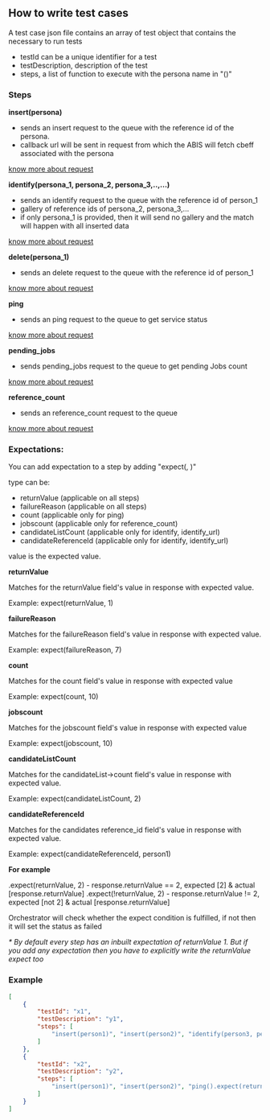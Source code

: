 ## How to write test cases

A test case json file contains an array of test object that contains the necessary to run tests

* testId can be a unique identifier for a test
* testDescription, description of the test
* steps, a list of function to execute with the persona name in "()"

### Steps

**insert(persona)**

* sends an insert request to the queue with the reference id of the persona. 
* callback url will be sent in request from which the ABIS will fetch cbeff associated with the persona

[know more about request](https://mosipdocs.gitbook.io/platform/functionalities/apis/abis-apis#insert)

**identify(persona_1, persona_2, persona_3,..,...)**

* sends an identify request to the queue with the reference id of person_1
* gallery of reference ids of persona_2, persona_3,...
* if only persona_1 is provided, then it will send no gallery and the match will happen with all inserted data

[know more about request](https://mosipdocs.gitbook.io/platform/functionalities/apis/abis-apis#identify)

**delete(persona_1)**

* sends an delete request to the queue with the reference id of person_1

[know more about request](https://mosipdocs.gitbook.io/platform/functionalities/apis/abis-apis#delete)

**ping**

* sends an ping request to the queue to get service status

[know more about request](https://mosipdocs.gitbook.io/platform/functionalities/apis/abis-apis#ping)

**pending_jobs**

* sends pending_jobs request to the queue to get pending Jobs count

[know more about request](https://mosipdocs.gitbook.io/platform/functionalities/apis/abis-apis#pending-jobs)

**reference_count**

* sends an reference_count request to the queue

[know more about request](https://mosipdocs.gitbook.io/platform/functionalities/apis/abis-apis#reference-count)

### Expectations:
You can add expectation to a step by adding "expect(<type>, <value>)"

type can be:
* returnValue (applicable on all steps)
* failureReason (applicable on all steps)
* count (applicable only for ping)
* jobscount (applicable only for reference_count)
* candidateListCount (applicable only for identify, identify_url)
* candidateReferenceId (applicable only for identify, identify_url)

value is the expected value. 

**returnValue**

Matches for the returnValue field's value in response with expected value.

Example: expect(returnValue, 1)

**failureReason**

Matches for the failureReason field's value in response with expected value.

Example: expect(failureReason, 7)

**count**

Matches for the count field's value in response with expected value

Example: expect(count, 10)

**jobscount**

Matches for the jobscount field's value in response with expected value

Example: expect(jobscount, 10)

**candidateListCount**

Matches for the candidateList->count field's value in response with expected value.

Example: expect(candidateListCount, 2)

**candidateReferenceId**

Matches for the candidates reference_id field's value in response with expected value.

Example: expect(candidateReferenceId, person1)

**For example** 

.expect(returnValue, 2) - response.returnValue == 2, expected [2] & actual [response.returnValue]
.expect(!returnValue, 2) - response.returnValue != 2, expected [not 2] & actual [response.returnValue]

Orchestrator will check whether the expect condition is fulfilled, if not then it will set the status as failed

_* By default every step has an inbuilt expectation of returnValue 1. But if you add any expectation then you have to explicitly write the returnValue expect too_

### Example

```json
[
    {
        "testId": "x1",
        "testDescription": "y1",
        "steps": [
            "insert(person1)", "insert(person2)", "identify(person3, person1, person2).expect(returnValue, 1).expect(candidates, 2)"
        ]
    },
    {
        "testId": "x2",
        "testDescription": "y2",
        "steps": [
            "insert(person1)", "insert(person2)", "ping().expect(returnValue, 1).expect(jobscount, 2)"
        ]
    }
]
```